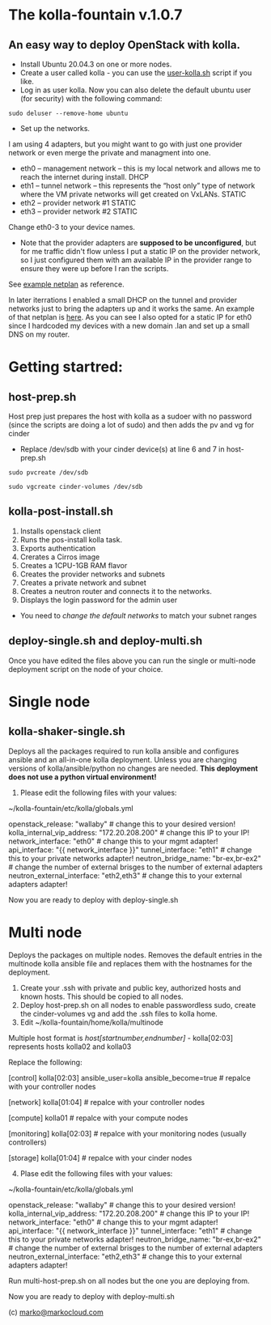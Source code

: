 # The kolla-fountain v.1.0.7

## An easy way to deploy OpenStack with kolla.

* Install Ubuntu 20.04.3 on one or more nodes.
* Create a user called kolla - you can use the [user-kolla.sh](https://github.com/markosluga/kolla-fountain/blob/main/user-kolla.sh) script if you like. 
* Log in as user kolla. Now you can also delete the default ubuntu user (for security) with the following command:

`sudo deluser --remove-home ubuntu`

* Set up the networks. 

I am using 4 adapters, but you might want to go with just one provider network or even merge the private and managment into one.

* eth0 – management network – this is my local network and allows me to reach the internet during install. DHCP
* eth1 – tunnel network – this represents the “host only” type of network where the VM private networks will get created on VxLANs. STATIC
* eth2 – provider network #1 STATIC
* eth3 – provider network #2 STATIC

Change eth0-3 to your device names.

* Note that the provider adapters are **supposed to be unconfigured**, but for me traffic didn't flow unless I put a static IP on the provider network, so I just configured them with am available IP in the provider range to ensure they were up before I ran the scripts.

See [example netplan](https://github.com/markosluga/kolla-fountain/blob/main/etc/netplan/00-installer-config.yaml) as reference.

In later iterrations I enabled a small DHCP on the tunnel and provider networks just to bring the adapters up and it works the same. An example of that netplan is [here](https://github.com/markosluga/kolla-fountain/blob/main/etc/netplan/01-installer-config.yaml). As you can see I also opted for a static IP for eth0 since I hardcoded my devices with a new domain .lan and set up a small DNS on my router.

# Getting startred:

## host-prep.sh

Host prep just prepares the host with kolla as a sudoer with no password (since the scripts are doing a lot of sudo) and then adds the pv and vg for cinder

* Replace /dev/sdb with your cinder device(s) at line 6 and 7 in host-prep.sh

`sudo pvcreate /dev/sdb`

`sudo vgcreate cinder-volumes /dev/sdb`

## kolla-post-install.sh

1. Installs openstack client
2. Runs the pos-install kolla task.
3. Exports authentication
4. Crerates a Cirros image
5. Creates a 1CPU-1GB RAM flavor
6. Creates the provider networks and subnets
7. Creates a private network and subnet
8. Creates a neutron router and connects it to the networks.
9. Displays the login password for the admin user

* You need to *change the default networks* to match your subnet ranges

## deploy-single.sh and deploy-multi.sh

Once you have edited the files above you can run the single or multi-node deployment script on the node of your choice.

# Single node

## kolla-shaker-single.sh

Deploys all the packages required to run kolla ansible and configures ansible and an all-in-one kolla deployment. Unless you are changing versions of kolla/ansible/python no changes are needed. **This deployment does not use a python virtual environment!**

1. Please edit the following files with your values:

~/kolla-fountain/etc/kolla/globals.yml 

openstack_release: "wallaby" # change this to your desired version!
kolla_internal_vip_address: "172.20.208.200" # change this IP to your IP!
network_interface: "eth0" # change this to your mgmt adapter!
api_interface: "{{ network_interface }}"
tunnel_interface: "eth1" # change this to your private networks adapter!
neutron_bridge_name: "br-ex,br-ex2" # change the number of external brisges to the number of external adapters
neutron_external_interface: "eth2,eth3" # change this to your external adapters adapter!

Now you are ready to deploy with deploy-single.sh

# Multi node

Deploys the packages on multiple nodes. Removes the default entries in the multinode kolla ansible file and replaces them with the hostnames for the deployment. 

1. Create your .ssh with private and public key, authorized hosts and known hosts. This should be copied to all nodes.
2. Deploy host-prep.sh on all nodes to enable passwordless sudo, create the cinder-volumes vg and add the .ssh files to kolla home.
3. Edit ~/kolla-fountain/home/kolla/multinode

Multiple host format is *host[startnumber,endnumber]* - kolla[02:03] represents hosts kolla02 and kolla03

Replace the following:

[control]
kolla[02:03] ansible_user=kolla ansible_become=true # repalce with your controller nodes
 
[network]
kolla[01:04] # repalce with your controller nodes

[compute]
kolla01 # repalce with your compute nodes

[monitoring]
kolla[02:03] # repalce with your monitoring nodes (usually controllers)

[storage]
kolla[01:04] # repalce with your cinder nodes

4. Plase edit the following files with your values:

~/kolla-fountain/etc/kolla/globals.yml 

openstack_release: "wallaby" # change this to your desired version!
kolla_internal_vip_address: "172.20.208.200" # change this IP to your IP!
network_interface: "eth0" # change this to your mgmt adapter!
api_interface: "{{ network_interface }}"
tunnel_interface: "eth1" # change this to your private networks adapter!
neutron_bridge_name: "br-ex,br-ex2" # change the number of external brisges to the number of external adapters
neutron_external_interface: "eth2,eth3" # change this to your external adapters adapter!

Run multi-host-prep.sh on all nodes but the one you are deploying from.

Now you are ready to deploy with deploy-multi.sh

(c) marko@markocloud.com


